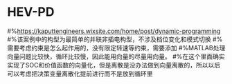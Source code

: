 # HEV-PD
#%https://kaputtengineers.wixsite.com/home/post/dynamic-programming
#%该案例中的构型为最简单的并联非插电构型，不涉及档位变化和模式切换
#%需要考虑约束是怎么起作用的，没有限定转速等约束，需要添加
#%MATLAB处理向量问题比较快，循环比较慢，因此能用向量的尽量用向量。
#%在这个里面确实实现了SOC和价值函数的向量化，但是离散是没办法做到向量离散的，所以以后可以考虑把决策变量离散化提前进行而不是放到循环里
